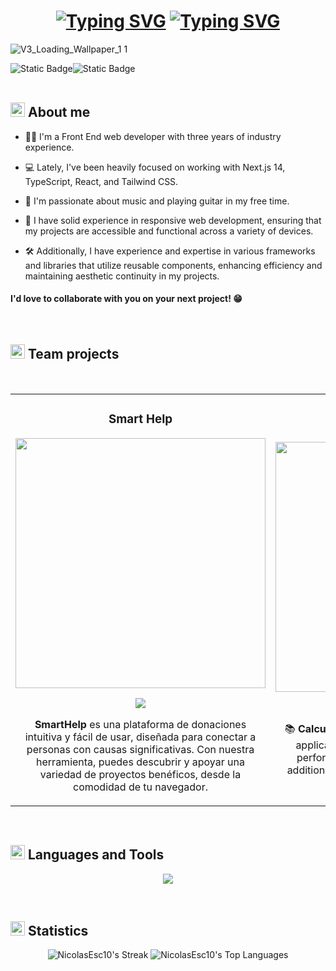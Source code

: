 <h1 align="center">
  <a href="https://git.io/typing-svg"><img src="https://readme-typing-svg.demolab.com?font=JetBrains+Mono&weight=700&size=50&pause=1000&color=00FFFF&center=true&vCenter=true&repeat=false&random=false&width=700&height=60&lines=Hi!%2C+I'm+Nicolas" alt="Typing SVG" /></a>
  <a href="https://git.io/typing-svg"><img src="https://readme-typing-svg.demolab.com?font=JetBrains+Mono&weight=700&size=50&pause=1000&color=00FFFF&center=true&vCenter=true&repeat=false&random=false&width=750&height=62&lines=%F0%9F%91%A8%E2%80%8D%F0%9F%92%BB+A+Front+End+Developer" alt="Typing SVG" /></a>
</h1>

<div>

![V3_Loading_Wallpaper_1 1](https://github.com/NicolasEsc10/NicolasEsc10/assets/113264514/71bb33d9-21d3-4161-bdc6-f3fb21fee7af)

</div>
<div style="display: flex; flex-direction:row;">
  <img alt="Static Badge" src="https://img.shields.io/badge/LinkedIn-0077B5?style=for-the-badge&logo=linkedin&logoColor=white">
  <img alt="Static Badge" src="https://img.shields.io/badge/Instagram-E4405F?style=for-the-badge&logo=instagram&logoColor=white">
</div>
<br>

<h2 style="font-weight: 700;"><img src="https://raw.githubusercontent.com/Tarikul-Islam-Anik/Microsoft-Teams-Animated-Emojis/master/Emojis/Food/Hot%20Beverage.png" alt="Hot Beverage" width="23" height="23" /> About me</h2>

- 👨‍💻 I'm a Front End web developer with three years of industry experience.

- 💻 Lately, I've been heavily focused on working with Next.js 14, TypeScript, React, and Tailwind CSS.

- 🎸 I'm passionate about music and playing guitar in my free time.

- 📱 I have solid experience in responsive web development, ensuring that my projects are accessible and functional across a variety of devices.

- 🛠️ Additionally, I have experience and expertise in various frameworks and libraries that utilize reusable components, enhancing efficiency and maintaining aesthetic continuity in my projects.

#### I'd love to collaborate with you on your next project! 😁

<br>

<h2 style="font-weight: 700;"><img src="https://github.com/Tarikul-Islam-Anik/Animated-Fluent-Emojis/blob/master/Emojis/Travel%20and%20places/Rocket.png?raw=true" alt="Hot Beverage" width="23" height="23" />  Team projects</h2>
<br>

<table>
  <tr>
    <td align="center" width="50%">
      <h3 align="center">Smart Help</h3>
      <div align="center">
        <a href="https://smart-help-c16.vercel.app/" target="_blank"><img src="https://github.com/NicolasEsc10/NicolasEsc10/assets/113264514/c5cecb72-69b0-4110-8b62-a77735b664ec" width="400"></a>
        <p>
          <a href="https://github.com/No-Country/c16-60-t-node-react" target="_blank">
            <img src="https://img.shields.io/badge/CÓDIGO-ff9?style=for-the-badge&logo=github&logoColor=black">
          </a>
        </p>
        <p><strong>SmartHelp</strong> es una plataforma de donaciones intuitiva y fácil de usar, diseñada para conectar a personas con causas significativas. Con nuestra herramienta, puedes descubrir y apoyar una variedad de proyectos benéficos, desde la comodidad de tu navegador.</p>
      </div>
    </td> 
    <td align="center" width="50%">
      <h3 align="center">Calculator App</h3>
      <div align="center">
        <a href="calculator-app-repository.netlify.app/" target="_blank"><img src="https://github.com/NicolasEsc10/NicolasEsc10/assets/113264514/e0755569-857a-4c1d-957b-aebacf566ab1" width="400"></a>
        <p>
          <a href="https://github.com/NicolasEsc10/Calculator-app" target="_blank">
            <img src="https://img.shields.io/badge/CÓDIGO-ff9?style=for-the-badge&logo=github&logoColor=black">
          </a>
        </p>
        <p>📚 <strong>Calculator App</strong> is a simple and minimalist web application for a calculator. It allows users to perform basic arithmetic operations such as addition, subtraction, multiplication, and division accurately and precisely.</p>
      </div>
    </td>     
  </tr>
</table>

<br>

<h2 style="font-weight: 700;"><img src="https://github.com/Tarikul-Islam-Anik/Animated-Fluent-Emojis/blob/master/Emojis/Objects/Desktop%20Computer.png?raw=true" width="23" height="23" /> Languages and Tools</h2>

<p align="center">
  <a href="https://skillicons.dev">
    <img src="https://skillicons.dev/icons?i=react,nextjs,tailwind,vite,nodejs,npm,yarn,pnpm,ts,js,html,css,sass,bootstrap,materialui,discord,netlify,vercel,github,git,bash,powershell,vscode,py,notion,figma&perline=10" />
  </a>
</p>
<br>

<h2 style="font-weight: 700;"><img src="https://github.com/Tarikul-Islam-Anik/Animated-Fluent-Emojis/blob/master/Emojis/Objects/Bar%20Chart.png?raw=true" width="23" height="23" /> Statistics</h2>

<div align="center">
  
  ![NicolasEsc10's Streak](https://github-readme-streak-stats.herokuapp.com/?user=NicolasEsc10&theme=vue-dark&hide_border=true)
  ![NicolasEsc10's Top Languages](https://github-readme-stats.vercel.app/api/top-langs/?username=NicolasEsc10&theme=vue-dark&show_icons=true&hide_border=true&layout=compact)
</div>
